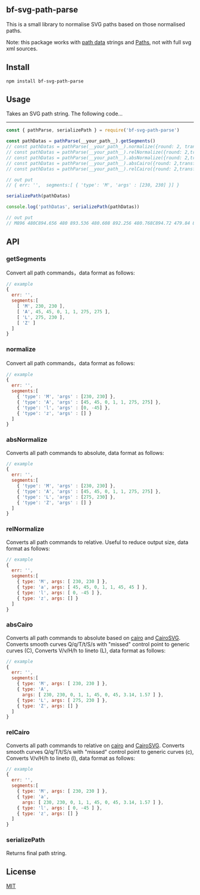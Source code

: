 ## bf-svg-path-parse

This is a small library to normalise SVG paths based on those normalised paths.

Note: this package works with [path data](https://www.w3.org/TR/SVG11/paths.html#PathData) strings and [Paths](https://developer.mozilla.org/zh-CN/docs/Web/SVG/Tutorial/Paths),
not with full svg xml sources.

## Install 

```
npm install bf-svg-path-parse
```

## Usage 

Takes an SVG path string. The following code…

-------

```js
const { pathParse, serializePath } = require('bf-svg-path-parse')

const pathDatas = pathParse(__your_path__).getSegments()
// const pathDatas = pathParse(__your_path__).normalize({round: 2, transform: 'translate(10, 10) scale(0.5)'})
// const pathDatas = pathParse(__your_path__).relNormalize({round: 2,transform: 'translate(10, 10) scale(0.5)'})
// const pathDatas = pathParse(__your_path__).absNormalize({round: 2,transform: 'translate(10, 10) scale(0.5)'})
// const pathDatas = pathParse(__your_path__).absCairo({round: 2,transform: 'translate(10, 10) scale(0.5)'})
// const pathDatas = pathParse(__your_path__).relCairo({round: 2,transform: 'translate(10, 10) scale(0.5)'})

// out put
// { err: '',  segments:[ { 'type': 'M', 'args' : [230, 230] }] }

serializePath(pathDatas)

console.log('pathDatas', serializePath(pathDatas))

// out put
// M896 480C894.656 480 893.536 480.608 892.256 480.768C894.72 479.84 893.568 479.232 892.256 479.232z
```
## API

### getSegments

Convert all path commands，data format as follows:

```js
// example
{ 
  err: '',
  segments:[ 
    [ 'M', 230, 230 ],
    [ 'A', 45, 45, 0, 1, 1, 275, 275 ],
    [ 'L', 275, 230 ],
    [ 'Z' ] 
  ] 
}
```

### normalize
Convert all path commands，data format as follows:

```js
// example
{ 
  err: '',
  segments:[ 
    { 'type': 'M', 'args' : [230, 230] },
    { 'type': 'A', 'args' : [45, 45, 0, 1, 1, 275, 275] },    
    { 'type': 'l', 'args' : [0, -45] },   
    { 'type': 'z', 'args' : [] }
  ] 
}
```

### absNormalize
Converts all path commands to absolute, data format as follows:

```js
// example
{ 
  err: '',
  segments:[ 
    { 'type': 'M', 'args' : [230, 230] },
    { 'type': 'A', 'args' : [45, 45, 0, 1, 1, 275, 275] },    
    { 'type': 'L', 'args' : [275, 230] },   
    { 'type': 'Z', 'args' : [] }
  ] 
}
```


### relNormalize
Converts all path commands to relative. Useful to reduce output size, data format as follows:

```js
// example
{ 
  err: '',
  segments:[ 
    { type: 'M', args: [ 230, 230 ] },
    { type: 'a', args: [ 45, 45, 0, 1, 1, 45, 45 ] },
    { type: 'l', args: [ 0, -45 ] },
    { type: 'z', args: [] } 
  ]
}
```

### absCairo

Converts all path commands to absolute based on [cairo](https://www.cairographics.org) and [CairoSVG](https://github.com/Kozea/CairoSVG). Converts smooth curves Q/q/T/t/S/s with "missed" control point to generic curves (C),  Converts V/v/H/h to lineto (L), data format as follows:

```js
// example
{ 
  err: '',
  segments:[ 
    { type: 'M', args: [ 230, 230 ] },
    { type: 'A',
      args: [ 230, 230, 0, 1, 1, 45, 0, 45, 3.14, 1.57 ] },
    { type: 'L', args: [ 275, 230 ] },
    { type: 'Z', args: [] } 
  ]
}
```

### relCairo
Converts all path commands to relative on [cairo](https://www.cairographics.org) and [CairoSVG](https://github.com/Kozea/CairoSVG). Converts smooth curves Q/q/T/t/S/s with "missed" control point to generic curves (c),  Converts V/v/H/h to lineto (l), data format as follows:

```js
// example
{ 
  err: '',
  segments:[ 
    { type: 'M', args: [ 230, 230 ] },
    { type: 'a',
      args: [ 230, 230, 0, 1, 1, 45, 0, 45, 3.14, 1.57 ] },
    { type: 'l', args: [ 0, -45 ] },
    { type: 'z', args: [] } 
  ]
}
```

### serializePath
Returns final path string.


## License

[MIT](./LICENSE)

